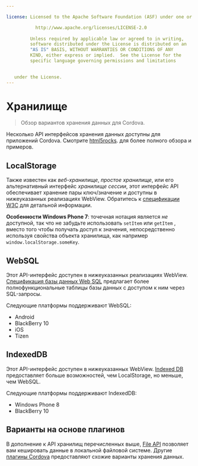 ```yaml
---

license: Licensed to the Apache Software Foundation (ASF) under one or more contributor license agreements. See the NOTICE file distributed with this work for additional information regarding copyright ownership. The ASF licenses this file to you under the Apache License, Version 2.0 (the "License"); you may not use this file except in compliance with the License. You may obtain a copy of the License at

           http://www.apache.org/licenses/LICENSE-2.0
    
         Unless required by applicable law or agreed to in writing,
         software distributed under the License is distributed on an
         "AS IS" BASIS, WITHOUT WARRANTIES OR CONDITIONS OF ANY
         KIND, either express or implied.  See the License for the
         specific language governing permissions and limitations
    

   under the License.
---
```


# Хранилище

> Обзор вариантов хранения данных для Cordova.

Несколько API интерфейсов хранения данных доступны для приложений Cordova. Смотрите [html5rocks][1]. для более полного обзора и примеров.

 [1]: http://www.html5rocks.com/en/features/storage

## LocalStorage

Также известен как *веб-хранилище*, *простое хранилище*, или его альтернативный интерфейс *хранилище сессии*, этот интерфейс API обеспечивает хранение пары ключ/значение и доступны в нижеуказанных реализациях WebView. Обратитесь к [спецификации W3C][2] для детальной информации.

 [2]: http://www.w3.org/TR/webstorage/

**Особенности Windows Phone 7**: точечная нотация является *не* доступной, так что не забудьте использовать `setItem` или `getItem` , вместо того чтобы получать доступ к значения, непосредственно используя свойства объекта хранилища, как например `window.localStorage.someKey`.

## WebSQL

Этот API-интерфейс доступен в нижеуказанных реализациях WebView. [Спецификация базы данных Web SQL][3] предлагает более полнофункциональные таблицы базы данных с доступом к ним через SQL-запросы.

 [3]: http://dev.w3.org/html5/webdatabase/

Следующие платформы поддерживают WebSQL:

*   Android
*   BlackBerry 10
*   iOS
*   Tizen

## IndexedDB

Этот API-интерфейс доступен в нижеуказанных WebView. [Indexed DB][4] предоставляет больше возможностей, чем LocalStorage, но меньше, чем WebSQL.

 [4]: http://www.w3.org/TR/IndexedDB/

Следующие платформы поддерживают IndexedDB:

*   Windows Phone 8
*   BlackBerry 10

## Варианты на основе плагинов

В дополнение к API хранилищ перечисленных выше, [File API][5] позволяет вам кешировать данные в локальной файловой системе. Другие [плагины Cordova][6] предоставляют схожие варианты хранения данных.

 [5]: https://github.com/apache/cordova-plugin-file/blob/master/doc/index.md
 [6]: http://plugins.cordova.io/